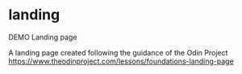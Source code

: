 # landing
DEMO Landing page 

A landing page created following the guidance of the Odin Project
https://www.theodinproject.com/lessons/foundations-landing-page
